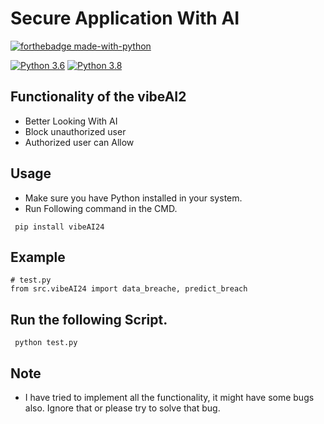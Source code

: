 # Secure Application With AI

[![forthebadge made-with-python](http://ForTheBadge.com/images/badges/made-with-python.svg)](https://www.python.org/)                 

[![Python 3.6](https://img.shields.io/badge/python-3.6-blue.svg)](https://www.python.org/downloads/release/python-360/)   [![Python 3.8](https://img.shields.io/badge/python-3.8-yellow.svg)](https://www.python.org/downloads/release/python-380/)   


## Functionality of the vibeAI2

- Better Looking With AI  
- Block unauthorized  user 
- Authorized user can Allow

## Usage

- Make sure you have Python installed in your system.
- Run Following command in the CMD.
 ```
  pip install vibeAI24
  ```
## Example

 ```
# test.py
from src.vibeAI24 import data_breache, predict_breach

  ```

## Run the following Script.
 ```
  python test.py
 ```



## Note 
- I have tried to implement all the functionality, it might have some bugs also. Ignore that or please try to solve that bug.
